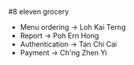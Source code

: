 #8 eleven grocery

- Menu ordering -> Loh Kai Terng
- Report -> Poh Ern Hong
- Authentication -> Tan Chi Cai
- Payment -> Ch'ng Zhen Yi
